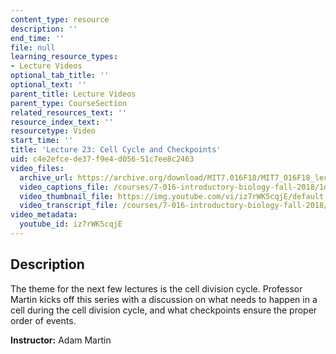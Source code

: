 ```yaml
---
content_type: resource
description: ''
end_time: ''
file: null
learning_resource_types:
- Lecture Videos
optional_tab_title: ''
optional_text: ''
parent_title: Lecture Videos
parent_type: CourseSection
related_resources_text: ''
resource_index_text: ''
resourcetype: Video
start_time: ''
title: 'Lecture 23: Cell Cycle and Checkpoints'
uid: c4e2efce-de37-f9e4-d056-51c7ee8c2463
video_files:
  archive_url: https://archive.org/download/MIT7.016F18/MIT7_016F18_lec23_300k.mp4
  video_captions_file: /courses/7-016-introductory-biology-fall-2018/1ddf5bb8d34551cca8ce946e9a3443ea_iz7rWK5cqjE.vtt
  video_thumbnail_file: https://img.youtube.com/vi/iz7rWK5cqjE/default.jpg
  video_transcript_file: /courses/7-016-introductory-biology-fall-2018/e175e4be1b41b45a45a49f01956c320b_iz7rWK5cqjE.pdf
video_metadata:
  youtube_id: iz7rWK5cqjE
---
```


Description
-----------

The theme for the next few lectures is the cell division cycle. Professor Martin kicks off this series with a discussion on what needs to happen in a cell during the cell division cycle, and what checkpoints ensure the proper order of events.

**Instructor:** Adam Martin